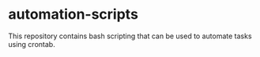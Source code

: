 # automation-scripts
This repository contains bash scripting that can be used to automate tasks using crontab.
